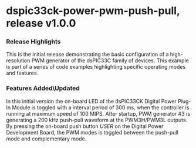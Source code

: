 # dspic33ck-power-pwm-push-pull, release v1.0.0

### Release Highlights
This is the initial release demonstrating the basic configuration of a high-resolution PWM generator of the dsPIC33C family of devices.
This example is part of a series of code examples highlighting specific operating modes and features.

### Features Added\Updated
In this initial version the on-board LED of the dsPIC33CK Digital Power Plug-In Module is toggled with a interval period of 300 ms, when the controller is running at maximum speed of 100 MIPS.
After startup, PWM generator #3 is generating a 200 kHz push-pull waveform at the PWM3H/PWM3L outputs. By pressing the on-board push button *USER* on the Digital Power Development Board, the PWM modes is toggled between the push-pull mode and complementary mode.


